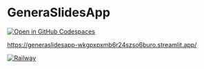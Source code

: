 

# GeneraSlidesApp


[![Open in GitHub Codespaces](https://github.com/codespaces/badge.svg)](https://codespaces.new/langchain-ai/langchain)



https://generaslidesapp-wkgpxpxmb6r24szso6buro.streamlit.app/

[![Railway](https://railway.app/button.svg)](https://railway.app/account/billing)
